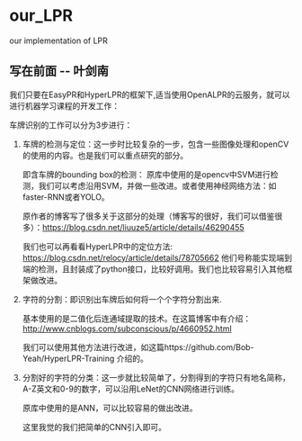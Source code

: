 # our_LPR
our implementation of LPR

## 写在前面 -- 叶剑南

我们只要在EasyPR和HyperLPR的框架下,适当使用OpenALPR的云服务，就可以进行机器学习课程的开发工作：

车牌识别的工作可以分为3步进行：
1. 车牌的检测与定位：这一步时比较复杂的一步，包含一些图像处理和openCV的使用的内容。也是我们可以重点研究的部分。

	即含车牌的bounding box的检测： 原库中使用的是opencv中SVM进行检测，我们可以考虑沿用SVM，并做一些改进。或者使用神经网络方法：如faster-RNN或者YOLO。

	原作者的博客写了很多关于这部分的处理（博客写的很好，我们可以借鉴很多）：https://blog.csdn.net/liuuze5/article/details/46290455

	我们也可以再看看HyperLPR中的定位方法: https://blog.csdn.net/relocy/article/details/78705662 他们号称能实现端到端的检测，且封装成了python接口，比较好调用。我们也比较容易引入其他框架做改进。

2. 字符的分割：即识别出车牌后如何将一个个字符分割出来.

	基本使用的是二值化后连通域提取的技术。在这篇博客中有介绍：http://www.cnblogs.com/subconscious/p/4660952.html

	我们可以使用其他方法进行改进，如这篇https://github.com/Bob-Yeah/HyperLPR-Training 介绍的。

3. 分割好的字符的分类：这一步就比较简单了，分割得到的字符只有地名简称，A-Z英文和0-9的数字，可以沿用LeNet的CNN网络进行训练。

	原库中使用的是ANN，可以比较容易的做出改进。

    这里我觉的我们把简单的CNN引入即可。
